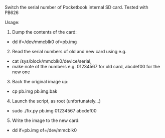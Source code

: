 Switch the serial number of Pocketbook internal SD card. Tested with PB626

Usage:
 1. Dump the contents of the card:
  - dd if=/dev/mmcblk0 of=pb.img
 2. Read the serial numbers of old and new card using e.g.
  - cat /sys/block/mmcblk0/device/serial,
  - make note of the numbers e.g. 01234567 for old card, abcdef00 for the new one
 3. Back the original image up:
  - cp pb.img pb.img.bak
 4. Launch the script, as root (unfortunately...)
  - sudo ./fix.py pb.img 01234567 abcdef00
 5. Write the image to the new card:
  - dd if=pb.img of=/dev/mmcblk0
